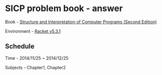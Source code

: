 # SICP problem book - answer

Book - [Structure and Interpretation of Computer Programs (Second Edition)](http://mitpress.mit.edu/sicp/)

Environment - [Racket v5.3.1](http://racket-lang.org/)

## Schedule

Time - 2014/11/25 ~ 2014/12/25

Subjects - Chapter1, Chapter2

 